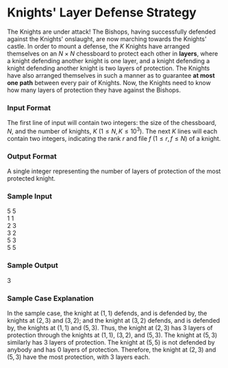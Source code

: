 # Knights' Layer Defense Strategy

The Knights are under attack! The Bishops, having successfully defended against the Knights' onslaught, are now marching towards the Knights' castle. In order to mount a defense, the $K$ Knights have arranged themselves on an $N \times N$ chessboard to protect each other in **layers**, where a knight defending another knight is one layer, and a knight defending a knight defending another knight is two layers of protection. The Knights have also arranged themselves in such a manner as to guarantee **at most one path** between every pair of Knights.  Now, the Knights need to know how many layers of protection they have against the Bishops.

### Input Format

The first line of input will contain two integers: the size of the chessboard, $N$, and the number of knights, $K$ $\left(1 \leq N, K \leq 10^3 \right)$. The next $K$ lines will each contain two integers, indicating the rank $r$ and file $f$ $\left(1 \leq r, f \leq N \right)$ of a knight.

### Output Format

A single integer representing the number of layers of protection of the most protected knight.

### Sample Input

$5$ $5$  
$1$ $1$  
$2$ $3$  
$3$ $2$  
$5$ $3$  
$5$ $5$

### Sample Output

$3$

### Sample Case Explanation

In the sample case, the knight at $\left(1, 1 \right)$ defends, and is defended by, the knights at $\left(2, 3 \right)$ and $\left(3, 2 \right)$; and the knight at $\left(3, 2 \right)$ defends, and is defended by, the knights at $\left(1, 1 \right)$ and $\left(5, 3 \right)$. Thus, the knight at $\left(2, 3 \right)$ has 3 layers of protection through the knights at $\left(1, 1 \right)$, $\left(3, 2 \right)$, and $\left(5, 3 \right)$. The knight at $\left(5, 3 \right)$ similarly has 3 layers of protection. The knight at $\left(5, 5 \right)$ is not defended by anybody and has 0 layers of protection. Therefore, the knight at $\left(2, 3 \right)$ and $\left(5, 3 \right)$ have the most protection, with 3 layers each.
